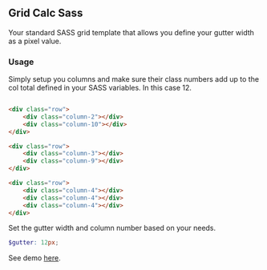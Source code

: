 ## Grid Calc Sass

Your standard SASS grid template that allows you define your gutter width as a pixel value.

### Usage

Simply setup you columns and make sure their class numbers add up to the col total defined in your SASS variables. In this case 12.

``` html

<div class="row">
    <div class="column-2"></div>
    <div class="column-10"></div>
</div>

<div class="row">
    <div class="column-3"></div>
    <div class="column-9"></div>
</div>

<div class="row">
    <div class="column-4"></div>
    <div class="column-4"></div>
    <div class="column-4"></div>
</div>

```
Set the gutter width and column number based on your needs.

``` scss
$gutter: 12px;
```
See demo <a href="https://codepen.io/Rueb/pen/qyeVWZ">here</a>.
